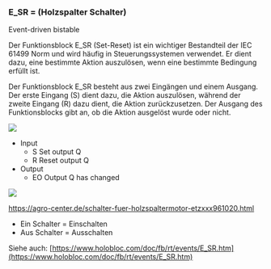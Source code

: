 ### E\_SR = (Holzspalter Schalter)

Event-driven bistable

Der Funktionsblock E\_SR (Set-Reset) ist ein wichtiger Bestandteil der IEC 61499 Norm und wird häufig in Steuerungssystemen verwendet. Er dient dazu, eine bestimmte Aktion auszulösen, wenn eine bestimmte Bedingung erfüllt ist.

Der Funktionsblock E\_SR besteht aus zwei Eingängen und einem Ausgang. Der erste Eingang (S) dient dazu, die Aktion auszulösen, während der zweite Eingang (R) dazu dient, die Aktion zurückzusetzen. Der Ausgang des Funktionsblocks gibt an, ob die Aktion ausgelöst wurde oder nicht.

![](https://user-images.githubusercontent.com/113907528/204904299-a6a3580a-42b4-4ea9-80c9-52b38b2d002b.png)

*   Input
    *   S Set output Q
    *   R Reset output Q
*   Output
    *   EO Output Q has changed

![](https://agro-center.de/out/pictures/master/product/1/ETZXXX961020_1.jpg)

https://agro-center.de/schalter-fuer-holzspaltermotor-etzxxx961020.html

*   Ein Schalter = Einschalten
*   Aus Schalter = Ausschalten

Siehe auch: \[https://www.holobloc.com/doc/fb/rt/events/E_SR.htm](https://www.holobloc.com/doc/fb/rt/events/E_SR.htm)
